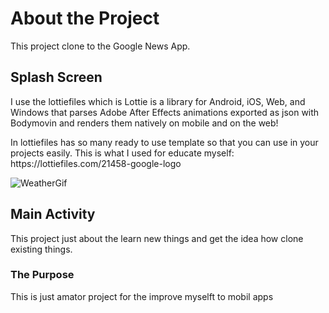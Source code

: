 <h1>About the Project</h1>
<p>This project clone to the Google News App.</p>

<h2>
Splash Screen
</h2>
<p>I use the lottiefiles which is Lottie is a library for Android, iOS, Web, and Windows that parses Adobe After Effects animations exported as json with Bodymovin and renders them natively on mobile and on the web!</p>
In lottiefiles has so many ready to use template so that you can use in your projects easily.
This is what I used for educate myself:
https://lottiefiles.com/21458-google-logo

![WeatherGif]()

<h2>Main Activity</h2>
<p>
This project just about the learn new things and get the idea how clone existing things.
</p>


<h3>The Purpose</h4>
<p>This is just amator project for the improve myselft to mobil apps</p>
